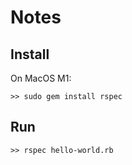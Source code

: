 # Notes

## Install
On MacOS M1:
```
>> sudo gem install rspec
```

## Run
```
>> rspec hello-world.rb
```